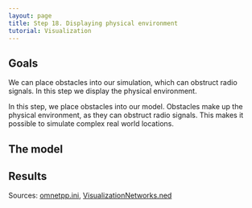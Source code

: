 ```yaml
---
layout: page
title: Step 18. Displaying physical environment
tutorial: Visualization
---
```


## Goals

We can place obstacles into our simulation, which can obstruct radio signals. In this step we display the physical environment.

In this step, we place obstacles into our model. Obstacles make up the physical environment, as they can obstruct radio signals.
This makes it possible to simulate complex real world locations.

<!--
A szimulációba egyszerűen beépíthetjük azokat az akadályokat, amik valóban 
hatással vannak a hálózat működésére. Ebben a lépésben a fizikai környezetet 
jelenítjük meg.
-->

## The model

## Results

Sources: [omnetpp.ini](../omnetpp.ini), [VisualizationNetworks.ned](../VisualizationNetworks.ned)
